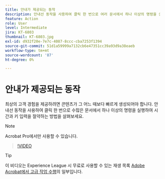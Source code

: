 ```yaml
---
title: 안내가 제공되는 동작
description: 안내선 동작을 사용하여 클릭 한 번으로 여러 문서에서 하나 이상의 명령을 실행하는 방법을 알아봅니다
feature: Action
role: User
level: Intermediate
jira: KT-6803
thumbnail: KT-6803.jpg
exl-id: d932f20e-7e7c-4087-8ccc-cba7253f1394
source-git-commit: 51d1a59999a7132cb6e47351cc39a93d9a38eaeb
workflow-type: tm+mt
source-wordcount: '87'
ht-degree: 0%

---
```


# 안내가 제공되는 동작

최상의 고객 경험을 제공하려면 콘텐츠가 그 어느 때보다 빠르게 생성되어야 합니다. 안내선 동작을 사용하여 클릭 한 번으로 수많은 문서에서 하나 이상의 명령을 실행하여 시간과 키 입력을 절약하는 방법을 살펴보세요.

>[!NOTE]
>
>Acrobat Pro에서만 사용할 수 있습니다.

>[!VIDEO](https://video.tv.adobe.com/v/3433138?quality=12&learn=on&hidetitle=true)

>[!TIP]
>
>이 비디오는 Experience League 시 무료로 사용할 수 있는 재생 목록 [Adobe Acrobat에서 고급 작업 수행](https://experienceleague.adobe.com/en/playlists/acrobat-peform-advanced-tasks)의 일부입니다.

